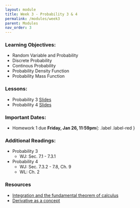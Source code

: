 ```yaml
---
layout: module
title: Week 3 - Probability 3 & 4
permalink: /modules/week3
parent: Modules
nav_order: 3
---
```


### Learning Objectives:
* Random Variable and Probability
* Discrete Probability
* Continous Probability
* Probability Density Function
* Probability Mass Function
 


### Lessons:
*  Probability 3 [Slides](https://xinchenyu.github.io/csc380-spring24/Slides/24s380_probability3.pdf)
*  Probability 4 [Slides]()

### Important Dates:
* Homework 1 due **Friday, Jan 26, 11:59pm**{: .label .label-red }


### Additional Readings:
* Probability 3
    * WJ: Sec. 7.1 - 7.3.1
* Probability 4
    * WJ: Sec. 7.3.2 - 7.8, Ch. 9
    * WL: Ch. 2


### Resources
* [Integration and the fundamental theorem of calculus](https://www.youtube.com/watch?v=rfG8ce4nNh0&t=668s)
* [Derivative as a concept](https://www.youtube.com/watch?v=N2PpRnFqnqY)